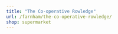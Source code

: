 ```yaml
---
title: "The Co-operative Rowledge"
url: /farnham/the-co-operative-rowledge/
shop: supermarket
---
```

